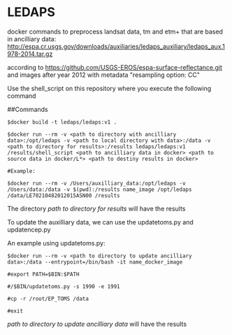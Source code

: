 # LEDAPS
docker commands to preprocess landsat data, tm and etm+ that are based in ancilliary data: http://espa.cr.usgs.gov/downloads/auxiliaries/ledaps_auxiliary/ledaps_aux.1978-2014.tar.gz 

according to https://github.com/USGS-EROS/espa-surface-reflectance.git and images after year 2012 with metadata "resampling option: CC" 

Use the shell_script on this repository where you execute the following command

##Commands
```
$docker build -t ledaps/ledaps:v1 .

$docker run --rm -v <path to directory with ancilliary data>:/opt/ledaps -v <path to local directory with data>:/data -v <path to directory for results>:/results ledaps/ledaps:v1 /results/shell_script <path to ancilliary data in docker> <path to source data in docker/L*> <path to destiny results in docker>

#Example:

$docker run --rm -v /Users/auxilliary_data:/opt/ledaps -v /Users/data:/data -v $(pwd):/results name_image /opt/ledaps /data/LE70210482012015ASN00 /results
```

The directory *path to directory for results* will have the results

To update the auxilliary data, we can use the updatetoms.py and updatencep.py

An example using updatetoms.py:

```
$docker run --rm -v <path to directory to update ancilliary data>:/data --entrypoint=/bin/bash -it name_docker_image

#export PATH=$BIN:$PATH

#/$BIN/updatetoms.py -s 1990 -e 1991

#cp -r /root/EP_TOMS /data

#exit

```
*path to directory to update ancilliary data* will have the results


